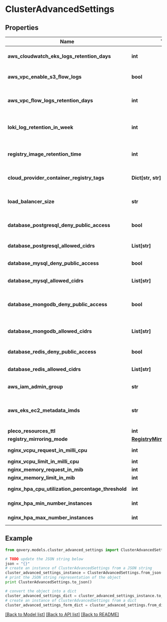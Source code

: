 # ClusterAdvancedSettings


## Properties

Name | Type | Description | Notes
------------ | ------------- | ------------- | -------------
**aws_cloudwatch_eks_logs_retention_days** | **int** | Set the number of retention days for EKS Cloudwatch logs | [optional] 
**aws_vpc_enable_s3_flow_logs** | **bool** | Enable flow logs for on the VPC and store them in an S3 bucket | [optional] 
**aws_vpc_flow_logs_retention_days** | **int** | Set the number of retention days for flow logs. Disable with value \&quot;0\&quot; | [optional] 
**loki_log_retention_in_week** | **int** | For how long in week loki is going to keep logs of your applications | [optional] 
**registry_image_retention_time** | **int** | Configure the number of seconds before cleaning images in the registry | [optional] 
**cloud_provider_container_registry_tags** | **Dict[str, str]** | Add additional tags on the cluster dedicated registry | [optional] 
**load_balancer_size** | **str** | Select the size of the main load_balancer (only effective for Scaleway) | [optional] 
**database_postgresql_deny_public_access** | **bool** | Deny public access to any PostgreSQL database | [optional] 
**database_postgresql_allowed_cidrs** | **List[str]** | List of CIDRs allowed to access the PostgreSQL database | [optional] 
**database_mysql_deny_public_access** | **bool** | Deny public access to any MySql database | [optional] 
**database_mysql_allowed_cidrs** | **List[str]** | List of CIDRs allowed to access the MySql database | [optional] 
**database_mongodb_deny_public_access** | **bool** | Deny public access to any MongoDB/DocumentDB database | [optional] 
**database_mongodb_allowed_cidrs** | **List[str]** | List of CIDRs allowed to access the MongoDB/DocumentDB database | [optional] 
**database_redis_deny_public_access** | **bool** | Deny public access to any Redis database | [optional] 
**database_redis_allowed_cidrs** | **List[str]** | List of CIDRs allowed to access the Redis database | [optional] 
**aws_iam_admin_group** | **str** | AWS IAM group name with cluster access | [optional] 
**aws_eks_ec2_metadata_imds** | **str** | Specify the [IMDS](https://docs.aws.amazon.com/AWSEC2/latest/UserGuide/ec2-instance-metadata.html) version you want to use:   * &#x60;required&#x60;: IMDS V2 only   * &#x60;optional&#x60;: IMDS V1 + V2  | [optional] 
**pleco_resources_ttl** | **int** |  | [optional] 
**registry_mirroring_mode** | [**RegistryMirroringModeEnum**](RegistryMirroringModeEnum.md) |  | [optional] 
**nginx_vcpu_request_in_milli_cpu** | **int** | vcpu request in millicores | [optional] 
**nginx_vcpu_limit_in_milli_cpu** | **int** | vcpu limit in millicores | [optional] 
**nginx_memory_request_in_mib** | **int** | memory request in MiB | [optional] 
**nginx_memory_limit_in_mib** | **int** | memory limit in MiB | [optional] 
**nginx_hpa_cpu_utilization_percentage_threshold** | **int** | hpa cpu threshold in percentage | [optional] 
**nginx_hpa_min_number_instances** | **int** | hpa minimum number of instances | [optional] 
**nginx_hpa_max_number_instances** | **int** | hpa maximum number of instances | [optional] 

## Example

```python
from qovery.models.cluster_advanced_settings import ClusterAdvancedSettings

# TODO update the JSON string below
json = "{}"
# create an instance of ClusterAdvancedSettings from a JSON string
cluster_advanced_settings_instance = ClusterAdvancedSettings.from_json(json)
# print the JSON string representation of the object
print ClusterAdvancedSettings.to_json()

# convert the object into a dict
cluster_advanced_settings_dict = cluster_advanced_settings_instance.to_dict()
# create an instance of ClusterAdvancedSettings from a dict
cluster_advanced_settings_form_dict = cluster_advanced_settings.from_dict(cluster_advanced_settings_dict)
```
[[Back to Model list]](../README.md#documentation-for-models) [[Back to API list]](../README.md#documentation-for-api-endpoints) [[Back to README]](../README.md)


